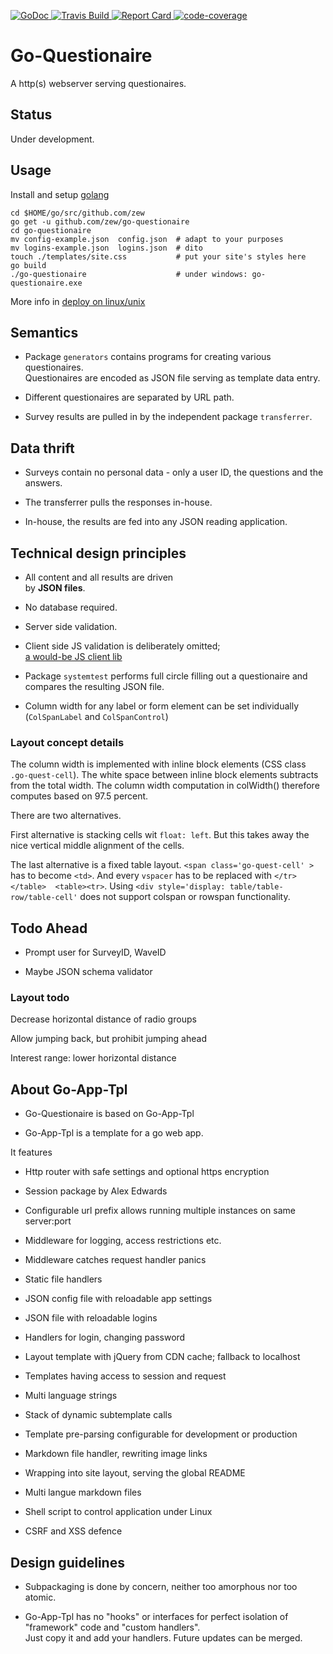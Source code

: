  
 
[ ![GoDoc](http://godoc.org/github.com/zew/go-questionaire?status.svg)          ](https://godoc.org/github.com/zew/go-questionaire) [ ![Travis Build](https://travis-ci.org/zew/go-questionaire.svg?branch=master)  ](https://travis-ci.org/zew/go-questionaire) [ ![Report Card](https://goreportcard.com/badge/github.com/zew/go-questionaire) ](https://goreportcard.com/report/github.com/zew/go-questionaire) [ ![code-coverage](http://gocover.io/_badge/github.com/zew/go-questionaire) ](http://gocover.io/github.com/zew/go-questionaire) 


# Go-Questionaire 

A http(s) webserver serving questionaires.

## Status 

Under development.

## Usage

Install and setup [golang](https://golang.org/doc/install)

    cd $HOME/go/src/github.com/zew
    go get -u github.com/zew/go-questionaire
    cd go-questionaire
    mv config-example.json  config.json  # adapt to your purposes
    mv logins-example.json  logins.json  # dito
    touch ./templates/site.css           # put your site's styles here
    go build
    ./go-questionaire                    # under windows: go-questionaire.exe

More info in [deploy on linux/unix](./static/doc/linux-instructions.md)




## Semantics

* Package `generators` contains programs for creating various questionaires.  
Questionaires are encoded as JSON file serving as template data entry.

* Different questionaires are separated by URL path.

* Survey results are pulled in by the independent package `transferrer`. 

## Data thrift

* Surveys contain no personal data - only a user ID, the questions and the answers.

* The transferrer pulls the responses in-house.

* In-house, the results are fed into any JSON reading application.


## Technical design principles

* All content and all results are driven  
by __JSON files__.

* No database required.

* Server side validation.

* Client side JS validation is deliberately omitted;  
   [a would-be JS client lib](http://www.javascript-coder.com/html-form/form-validation.phtml)


* Package `systemtest` performs full circle filling out a questionaire and compares the 
resulting JSON file.

* Column width for any label or form element can be set individually (`ColSpanLabel` and `ColSpanControl`)



### Layout concept details

The column width is implemented with inline block elements (CSS class `.go-quest-cell`). 
The white space between inline block elements subtracts from the total width.
The column width computation in colWidth() therefore computes based on 97.5 percent.

There are two alternatives.

First alternative is stacking cells wit `float: left`. But this takes away the nice vertical middle alignment of the cells.

The last alternative is a fixed table layout. `<span class='go-quest-cell' >` has to become `<td>`. And every `vspacer` has to be replaced with  `</tr></table>  <table><tr>`.
Using `<div style='display: table/table-row/table-cell'` does not support colspan or rowspan functionality. 


## Todo Ahead

* Prompt user for SurveyID, WaveID

* Maybe JSON schema validator


### Layout todo

Decrease horizontal distance of radio groups 

Allow jumping back, but prohibit jumping ahead

Interest range: lower horizontal distance


## About Go-App-Tpl

* Go-Questionaire is based on Go-App-Tpl

* Go-App-Tpl is a template for a go web app.  

It features

  * Http router with safe settings and optional https encryption

  * Session package by Alex Edwards

  * Configurable url prefix allows running multiple instances on same server:port

  * Middleware for logging, access restrictions etc.

  * Middleware catches request handler panics

  * Static file handlers
  
  * JSON config file with reloadable app settings 

  * JSON file with reloadable logins 
  
  * Handlers for login, changing password

  * Layout template with jQuery from CDN cache; fallback to localhost 

  * Templates having access to session and request

  * Multi language strings

  * Stack of dynamic subtemplate calls 
  
  * Template pre-parsing configurable for development or production

  * Markdown file handler, rewriting image links 
  
  * Wrapping into site layout, serving the global README

  * Multi langue markdown files
  
  * Shell script to control application under Linux

  * CSRF and XSS defence

  



## Design guidelines

* Subpackaging is done by concern, neither too amorphous nor too atomic. 

* Go-App-Tpl has no "hooks" or interfaces for perfect isolation of "framework" code
and "custom handlers".  
Just copy it and add your handlers. Future updates can be merged.

